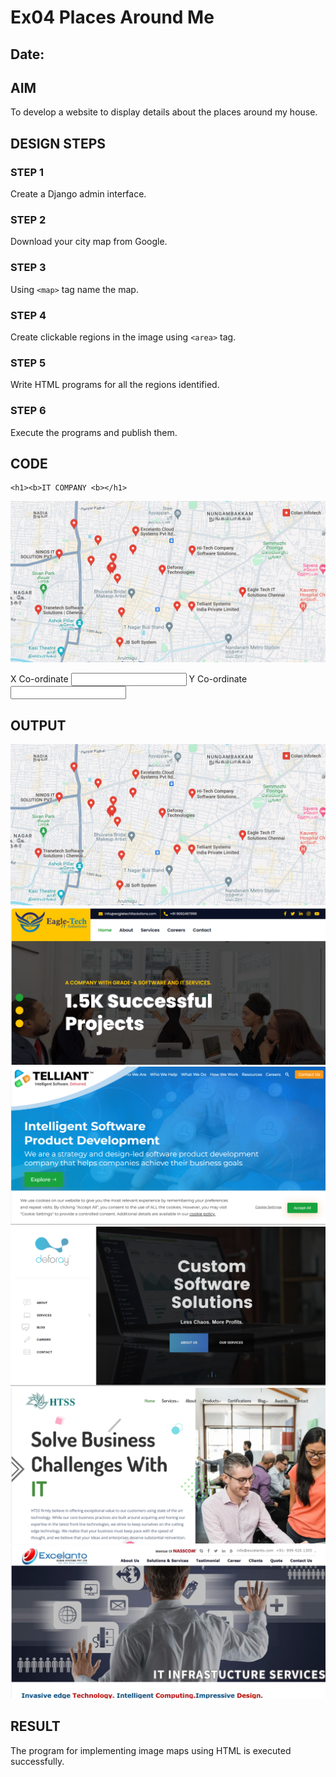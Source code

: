 # Ex04 Places Around Me
## Date: 

## AIM
To develop a website to display details about the places around my house.

## DESIGN STEPS

### STEP 1
Create a Django admin interface.

### STEP 2
Download your city map from Google.

### STEP 3
Using ```<map>``` tag name the map.

### STEP 4
Create clickable regions in the image using ```<area>``` tag.

### STEP 5
Write HTML programs for all the regions identified.

### STEP 6
Execute the programs and publish them.

## CODE
<!DOCTYPE html>
<html lang="en">
<head>
    <meta charset="UTF-8">
    <meta name="viewport" content="width=device-width, initial-scale=1.0">
    <title>Document</title>
</head>




<script>

    function coordinate(event) { 
        let x = event.clientX;
        let y = event.clientY;
        document.getElementById("text1").value = x;
        document.getElementById("text2").value = y;
    }

</script>
    

<body>
     
    <h1><b>IT COMPANY <b></h1>
<img src="map1.png" width="1000px" usemap="#MapNew" onmousemove="coordinate (event)"> <br>
<MAP name="MapNew">
    <AREA shape="RECT" coords="730,270,880,310" href="https://eagletechitsolutions.com/" Title="Eagle Tech It Solutions Chennai">
    <AREA shape="RECT" coords="563,318,735,360" href="https://www.telliant.com/" Title="Telliant Systems India Private Limited">
    <AREA shape="RECT" coords="567,136,730,182" href="https://htssindia.in/#/" Title="HI - Tech Company Software Solutions (Chennai) Pvt. Ltd.">
    <AREA shape="RECT" coords="468,204,592,240" href="https://deforay.com/" Title="Deforay Technologies Private Limited">
    <area shape="RECT" coords="387,81,531,125" href="https://www.excelanto.com/" title="Excelanto Cloud Systems Pvt Ltd">

</MAP> 
X Co-ordinate <input type="text" name="" id="text1">
Y Co-ordinate <input type="text" name="" id="text2">
</MAP>
</body>
</html>

## OUTPUT
![alt text](map1.png)
![alt text](img1.png)
![alt text](img2.png)
![alt text](img3.png)
![alt text](img4.png)
![alt text](img5.png)




## RESULT
The program for implementing image maps using HTML is executed successfully.
